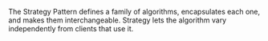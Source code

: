 The Strategy Pattern defines a family of algorithms, encapsulates each one, and makes them interchangeable. Strategy lets the algorithm vary independently from clients that use it.